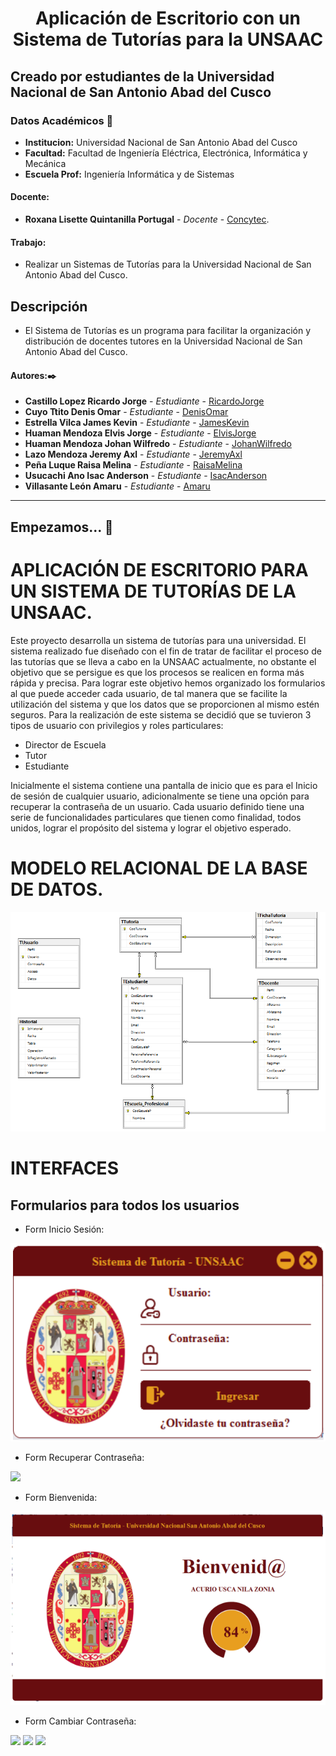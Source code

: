 # **<center> Aplicación de Escritorio con un Sistema de Tutorías para la UNSAAC </center>**

## Creado por estudiantes de la Universidad Nacional de San Antonio Abad del Cusco

### Datos Académicos 📖

- **Institucion:** Universidad Nacional de San Antonio Abad del Cusco
- **Facultad:** Facultad de Ingeniería Eléctrica, Electrónica, Informática y Mecánica
- **Escuela Prof:** Ingeniería Informática y de Sistemas

#### Docente:

- **Roxana Lisette Quintanilla Portugal** - _Docente_ - [Concytec](http://directorio.concytec.gob.pe/appDirectorioCTI/VerDatosInvestigador.do;jsessionid=a64a00668b861c4a52fdead99791?id_investigador=40930).

#### Trabajo:

- Realizar un Sistemas de Tutorías para la Universidad Nacional de San Antonio Abad del Cusco.

## Descripción
- El Sistema de Tutorías es un programa para facilitar la organización y distribución de docentes tutores en la Universidad Nacional de San Antonio Abad del Cusco.

#### Autores:✒️

- **Castillo Lopez Ricardo Jorge** - _Estudiante_ - [RicardoJorge](https://github.com/rjcastillolopez)
- **Cuyo Ttito Denis Omar** - _Estudiante_ - [DenisOmar](https://github.com/denisomarcuyottito)
- **Estrella Vilca James Kevin** - _Estudiante_ - [JamesKevin](https://github.com/JamesKevinStar)
- **Huaman Mendoza Elvis Jorge** - _Estudiante_ - [ElvisJorge](https://github.com/ElvisJorge17)
- **Huaman Mendoza Johan Wilfredo** - _Estudiante_ - [JohanWilfredo](https://github.com/jhn-cde)
- **Lazo Mendoza Jeremy Axl** - _Estudiante_ - [JeremyAxl](https://github.com/Jeremylazm)
- **Peña Luque Raisa Melina** - _Estudiante_ - [RaisaMelina](https://github.com/Raisa18)
- **Usucachi Ano Isac Anderson** - _Estudiante_ - [IsacAnderson](https://github.com/isacanderson)
- **Villasante León Amaru** - _Estudiante_ - [Amaru](https://github.com/AmaruVL)
---

## Empezamos... 🚀

# APLICACIÓN DE ESCRITORIO PARA UN SISTEMA DE TUTORÍAS DE LA UNSAAC.
Este proyecto desarrolla un sistema de tutorías para una universidad.
El sistema realizado fue diseñado con el fin de tratar de facilitar el proceso de las tutorías que se lleva a cabo en la UNSAAC actualmente, no obstante el objetivo que se persigue es que los procesos se realicen en forma más rápida y precisa.
Para lograr este objetivo hemos organizado los formularios al que puede acceder cada usuario, de tal manera que se facilite la utilización del sistema y que los datos que se proporcionen al mismo estén seguros.
Para la realización de este sistema se decidió que se tuvieron 3 tipos de usuario con privilegios y roles particulares:
* Director de Escuela
* Tutor
* Estudiante

Inicialmente el sistema contiene una pantalla de inicio que es para el Inicio de sesión de cualquier usuario, adicionalmente se tiene una opción para recuperar la contraseña de un usuario.
Cada usuario definido tiene una serie de funcionalidades particulares que tienen como finalidad, todos unidos, lograr el propósito del sistema y lograr el objetivo esperado.

# MODELO RELACIONAL DE LA BASE DE DATOS.
![Base de datos](https://raw.githubusercontent.com/Jeremylazm/AppSistemaTutoria/main/Screenshots/BaseDatos.png)

# INTERFACES
## Formularios para todos los usuarios
* Form Inicio Sesión:

![](https://raw.githubusercontent.com/Jeremylazm/AppSistemaTutoria/main/Screenshots/FormsTodosUsuarios/InicioSesion.png)
* Form Recuperar Contraseña:

![](https://raw.githubusercontent.com/Jeremylazm/AppSistemaTutoria/main/Screenshots/FormsTodosUsuarios/RecuperarContraseña.png)
* Form Bienvenida:

![](https://raw.githubusercontent.com/Jeremylazm/AppSistemaTutoria/main/Screenshots/FormsTodosUsuarios/Bienvenida.png)
* Form Cambiar Contraseña:

![](https://raw.githubusercontent.com/Jeremylazm/AppSistemaTutoria/main/Screenshots/FormsTodosUsuarios/CambiarContraseña.png)
![](https://raw.githubusercontent.com/Jeremylazm/AppSistemaTutoria/main/Screenshots/FormsTodosUsuarios/CambiarContraseña2.png)
![](https://raw.githubusercontent.com/Jeremylazm/AppSistemaTutoria/main/Screenshots/FormsTodosUsuarios/CambiarContraseña3.png)

